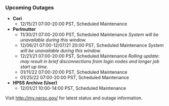 ### Upcoming Outages 

- **Cori**
    - 12/15/21 07:00-20:00 PST, Scheduled Maintenance
- **Perlmutter**
    - 11/30/21 07:00-20:00 PST, Scheduled Maintenance
      *System will be unavailable during this window.*
    - 12/06/21 07:00-12/07/21 20:00 PST, Scheduled Maintenance
      *System will be unavailable during this window.*
    - 12/21/21 07:00-20:00 PST, Scheduled Maintenance
      *Rolling update: may result in brief disconnections from login nodes and 
      longer job start up time.*
    - 01/11/22 07:00-20:00 PST, Scheduled Maintenance
    - 01/25/22 07:00-20:00 PST, Scheduled Maintenance
- **HPSS Archive (User)**
    - 12/01/21 10:00-14:00 PST, Scheduled Maintenance

Visit <http://my.nersc.gov/> for latest status and outage information.
